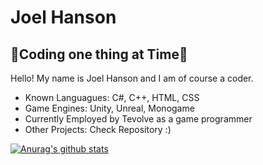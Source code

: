 # Joel Hanson

## 🐲Coding one thing at Time🦄



Hello! My name is Joel Hanson and I am of course a coder. 
* Known Languagues: C#, C++, HTML, CSS
* Game Engines: Unity, Unreal, Monogame
* Currently Employed by Tevolve as a game programmer
* Other Projects: Check Repository :)




















[![Anurag's github stats](https://github-readme-stats.vercel.app/api?username=squizyton)](https://github.com/anuraghazra/github-readme-stats)
